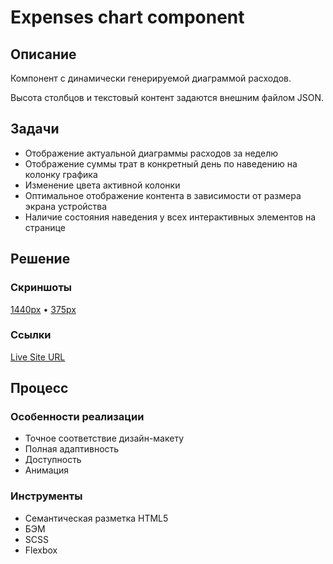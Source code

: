# Expenses chart component

## Описание

Компонент с динамически генерируемой диаграммой расходов.

Высота столбцов и текстовый контент задаются внешним файлом JSON.

## Задачи

- Отображение актуальной диаграммы расходов за неделю
- Отображение суммы трат в конкретный день по наведению на колонку графика
- Изменение цвета активной колонки
- Оптимальное отображение контента в зависимости от размера экрана устройства
- Наличие состояния наведения у всех интерактивных элементов на странице

## Решение

### Скриншоты

[1440px](screenshot/screenshot-1440.png) • [375px](screenshot/screenshot-375.png)

### Ссылки

[Live Site URL](https://ivanfadeev1.github.io/expenses-chart-component/)

## Процесс

### Особенности реализации

- Точное соответствие дизайн-макету
- Полная адаптивность
- Доступность
- Анимация

### Инструменты

- Семантическая разметка HTML5
- БЭМ
- SCSS
- Flexbox